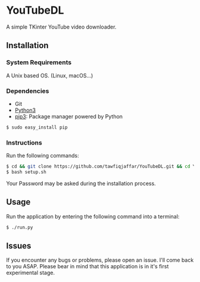 # YouTubeDL
A simple TKinter YouTube video downloader.

## Installation
### System Requirements

A Unix based OS. (Linux, macOS...)

### Dependencies

* Git
* [Python3]
* [pip3]: Package manager powered by Python
```sh
$ sudo easy_install pip
```

[Python3]: https://www.python.org/download/releases/3.0/
[pip3]: https://pypi.python.org/pypi/pip

### Instructions

Run the following commands:

```sh
$ cd && git clone https://github.com/tawfiqjaffar/YouTubeDL.git && cd YouTubeDL
$ bash setup.sh
```

Your Password may be asked during the installation process.


## Usage

Run the application by entering the following command into a terminal:
```sh
$ ./run.py
```

## Issues

If you encounter any bugs or problems, please open an issue. I'll come back to you ASAP.
Please bear in mind that this application is in it's first experimental stage.


